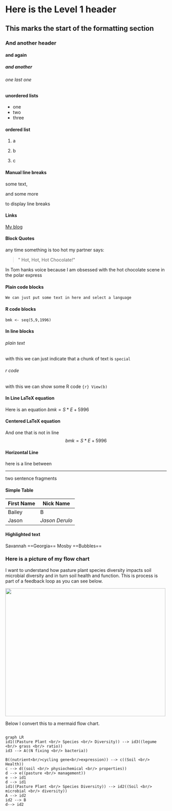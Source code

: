 # Here is the Level 1 header

## This marks the start of the formatting section 

### And another header

#### and again

##### and another

###### one last one

#### unordered lists

* one
* two 
* three



#### ordered list

1. a

2. b

3. c

   

#### Manual line breaks

some text,  

and some more  

to display line breaks



#### Links

[My blog](https://greenandglutenfree.com/)



#### Block Quotes

any time something is too hot my partner says:

> " Hot, Hot, Hot Chocolate!"

In Tom hanks voice because I am obsessed with the hot chocolate scene in the polar express



#### Plain code blocks

```
We can just put some text in here and select a language 
```



#### R code blocks

```{r}
bmk <- seq(5,9,1996)
```



#### In line blocks

###### plain text

with this we can just indicate that a chunk of text is `special `

###### r code

with this we can show some R code `{r} View(b)`

#### In Line LaTeX equation

Here is an equation $bmk = S*E + 5996$

#### Centered LaTeX equation



And one that is not in line  
$$
bmk = S*E + 5996 
$$


#### Horizontal Line

here is a line between 

___

two sentence fragments



#### Simple Table

| First Name | Nick Name      |
| ---------- | -------------- |
| Bailey     | B              |
| Jason      | *Jason Derulo* |

#### Highlighted text

Savannah ==Georgia== Mosby ==Bubbles==













### Here is a picture of my flow chart

I want to understand how pasture plant species diversity impacts soil microbial diversity and in turn soil health and function. This is process is part of a feedback loop as you can see below.





<img src="flowchart_CB.jpg" width = "500" height ="400" />





Below I convert this to a mermaid flow chart.

```mermaid

graph LR
id1((Pasture Plant <br/> Species <br/> Diversity)) --> id3((legume <br/> grass <br/> ratio))
id3 --> A((N fixing <br/> bacteria))

B((nutrient<br/>cycling gene<br/>expression)) --> c((Soil <br/> Health))
c --> d((soil <br/> physiochemical <br/> properties))
d --> e((pasture <br/> management))
e --> id1
d --> id1
id1((Pasture Plant <br/> Species Diversity)) --> id2((Soil <br/> microbial <br/> diversity))
A --> id2
id2 --> B
d--> id2


```

